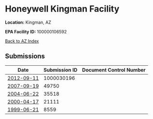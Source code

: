 # Honeywell Kingman Facility

**Location:** Kingman, AZ

**EPA Facility ID:** 100000106592

[Back to AZ Index](../../index.md)

## Submissions

| Date | Submission ID | Document Control Number |
|------|--------------|-------------------------|
| [2012-09-11](submissions/1000030196.md) | 1000030196 |  |
| [2007-09-19](submissions/49750.md) | 49750 |  |
| [2004-06-22](submissions/35518.md) | 35518 |  |
| [2000-04-17](submissions/21111.md) | 21111 |  |
| [1999-06-21](submissions/8559.md) | 8559 |  |
